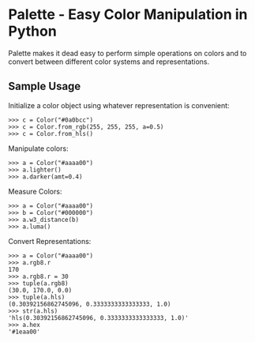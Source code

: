 # Palette - Easy Color Manipulation in Python #

Palette makes it dead easy to perform simple operations on colors and
to convert between different color systems and representations.

## Sample Usage ##

Initialize a color object using whatever representation is convenient:

    >>> c = Color("#0a0bcc")
    >>> c = Color.from_rgb(255, 255, 255, a=0.5)
    >>> c = Color.from_hls()

Manipulate colors:

    >>> a = Color("#aaaa00")
    >>> a.lighter()
    >>> a.darker(amt=0.4)

Measure Colors:

    >>> a = Color("#aaaa00")
    >>> b = Color("#000000")
    >>> a.w3_distance(b)
    >>> a.luma()

Convert Representations:

    >>> a = Color("#aaaa00")
    >>> a.rgb8.r
    170
    >>> a.rgb8.r = 30
    >>> tuple(a.rgb8)
    (30.0, 170.0, 0.0)
    >>> tuple(a.hls)
    (0.30392156862745096, 0.3333333333333333, 1.0)
    >>> str(a.hls)
    'hls(0.30392156862745096, 0.3333333333333333, 1.0)'
    >>> a.hex
    '#1eaa00'
